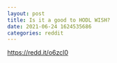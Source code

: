 ```yaml
--- 
layout: post 
title: Is it a good to HODL WISH? 
date: 2021-06-24 1624535686 
categories: reddit 
--- 
```

https://redd.it/o6zcl0